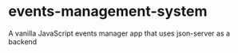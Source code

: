 # events-management-system
A vanilla JavaScript events manager app that uses json-server as a backend
